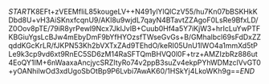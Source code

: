 $START$K8EFt+zVEEMfIiL85kougeLV++N491ylYlQlCzV55/hu7Kn07bBSKHkKDbd8U+vH3AiSKnxfcqnU9/AKl8u9wjdL7qayN4BTavtZZAgoF0LsRe9BfxLD/Z0Oov8pTE/79iR8yrPewI9Ncx7JklJvIB+Cuub0Hf4a5Y7iKjW3+hrIcLuYwPTFKBGiuYgsLcBJw4mEbyDmF9bYfHYOzsfTWseGvGs+B/GMhalbcl69sFdDxZZqddKGcKrLR/fJKPN53Kh2bVXTxZAd9TEhdO/keRI05UnU1IWO4a1mmXd5tPLe9k3cp9vd6xt9RnEC5SD6zM14RaSFTQmBHVQ0l0F+trz+AMZIzbRz886ut4EoQY1IM+6nWaaxaAncjycSRZItyRo74v2ppB3suZv4ekpPYhWDMzclVvGT0+yOANhilwOd3xdUgoSbOtBp9P6Lvbi7AwAK60/1HSkYj4LkoWKh9g==$END$